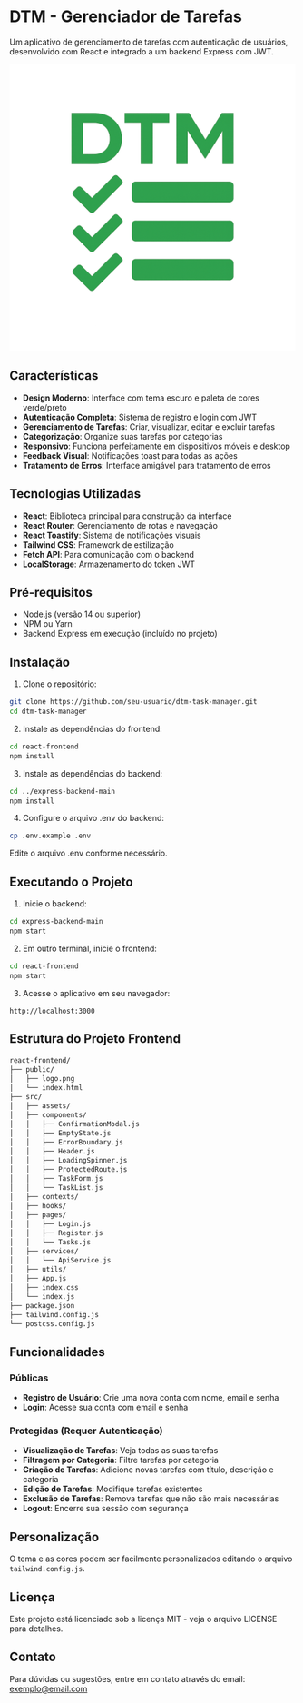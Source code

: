 # DTM - Gerenciador de Tarefas

Um aplicativo de gerenciamento de tarefas com autenticação de usuários, desenvolvido com React e integrado a um backend Express com JWT.

![DTM Logo](/public/logo.png)

## Características

- **Design Moderno**: Interface com tema escuro e paleta de cores verde/preto
- **Autenticação Completa**: Sistema de registro e login com JWT
- **Gerenciamento de Tarefas**: Criar, visualizar, editar e excluir tarefas
- **Categorização**: Organize suas tarefas por categorias
- **Responsivo**: Funciona perfeitamente em dispositivos móveis e desktop
- **Feedback Visual**: Notificações toast para todas as ações
- **Tratamento de Erros**: Interface amigável para tratamento de erros

## Tecnologias Utilizadas

- **React**: Biblioteca principal para construção da interface
- **React Router**: Gerenciamento de rotas e navegação
- **React Toastify**: Sistema de notificações visuais
- **Tailwind CSS**: Framework de estilização
- **Fetch API**: Para comunicação com o backend
- **LocalStorage**: Armazenamento do token JWT

## Pré-requisitos

- Node.js (versão 14 ou superior)
- NPM ou Yarn
- Backend Express em execução (incluído no projeto)

## Instalação

1. Clone o repositório:
```bash
git clone https://github.com/seu-usuario/dtm-task-manager.git
cd dtm-task-manager
```

2. Instale as dependências do frontend:
```bash
cd react-frontend
npm install
```

3. Instale as dependências do backend:
```bash
cd ../express-backend-main
npm install
```

4. Configure o arquivo .env do backend:
```bash
cp .env.example .env
```
Edite o arquivo .env conforme necessário.

## Executando o Projeto

1. Inicie o backend:
```bash
cd express-backend-main
npm start
```

2. Em outro terminal, inicie o frontend:
```bash
cd react-frontend
npm start
```

3. Acesse o aplicativo em seu navegador:
```
http://localhost:3000
```

## Estrutura do Projeto Frontend

```
react-frontend/
├── public/
│   ├── logo.png
│   └── index.html
├── src/
│   ├── assets/
│   ├── components/
│   │   ├── ConfirmationModal.js
│   │   ├── EmptyState.js
│   │   ├── ErrorBoundary.js
│   │   ├── Header.js
│   │   ├── LoadingSpinner.js
│   │   ├── ProtectedRoute.js
│   │   ├── TaskForm.js
│   │   └── TaskList.js
│   ├── contexts/
│   ├── hooks/
│   ├── pages/
│   │   ├── Login.js
│   │   ├── Register.js
│   │   └── Tasks.js
│   ├── services/
│   │   └── ApiService.js
│   ├── utils/
│   ├── App.js
│   ├── index.css
│   └── index.js
├── package.json
├── tailwind.config.js
└── postcss.config.js
```

## Funcionalidades

### Públicas
- **Registro de Usuário**: Crie uma nova conta com nome, email e senha
- **Login**: Acesse sua conta com email e senha

### Protegidas (Requer Autenticação)
- **Visualização de Tarefas**: Veja todas as suas tarefas
- **Filtragem por Categoria**: Filtre tarefas por categoria
- **Criação de Tarefas**: Adicione novas tarefas com título, descrição e categoria
- **Edição de Tarefas**: Modifique tarefas existentes
- **Exclusão de Tarefas**: Remova tarefas que não são mais necessárias
- **Logout**: Encerre sua sessão com segurança

## Personalização

O tema e as cores podem ser facilmente personalizados editando o arquivo `tailwind.config.js`.

## Licença

Este projeto está licenciado sob a licença MIT - veja o arquivo LICENSE para detalhes.

## Contato

Para dúvidas ou sugestões, entre em contato através do email: exemplo@email.com
